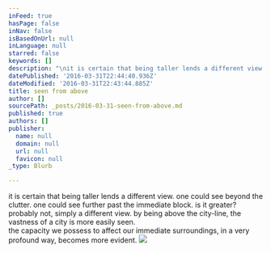 ```yaml
---
inFeed: true
hasPage: false
inNav: false
isBasedOnUrl: null
inLanguage: null
starred: false
keywords: []
description: "\nit is certain that being taller lends a different view.\_ one could see \nbeyond the clutter.\_ one could see further past the immediate block.\_ is\n it greater?\_ probably not, simply a different view. by \nbeing above the city-line, the vastness of a city is more easily seen.\_ \nthe capacity we possess to affect our immediate surroundings, in a very \nprofound way, becomes more evident.\n\n"
datePublished: '2016-03-31T22:44:40.936Z'
dateModified: '2016-03-31T22:43:44.885Z'
title: seen from above
author: []
sourcePath: _posts/2016-03-31-seen-from-above.md
published: true
authors: []
publisher:
  name: null
  domain: null
  url: null
  favicon: null
_type: Blurb

---
```

it is certain that being taller lends a different view.  one could see 
beyond the clutter.  one could see further past the immediate block.  is
it greater?  probably not, simply a different view. by 
being above the city-line, the vastness of a city is more easily seen.  
the capacity we possess to affect our immediate surroundings, in a very 
profound way, becomes more evident.
![](https://the-grid-user-content.s3-us-west-2.amazonaws.com/d41e9836-92e5-48e4-ac1c-8f710f6e2b47.jpg)